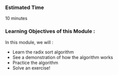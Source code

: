 ### Estimated Time

10 minutes

### Learning Objectives of this Module :

In this module, we will :

   - Learn the radix sort algorithm
   - See a demonstration of how the algorithm works
   - Practice the algorithm
   - Solve an exercise!


